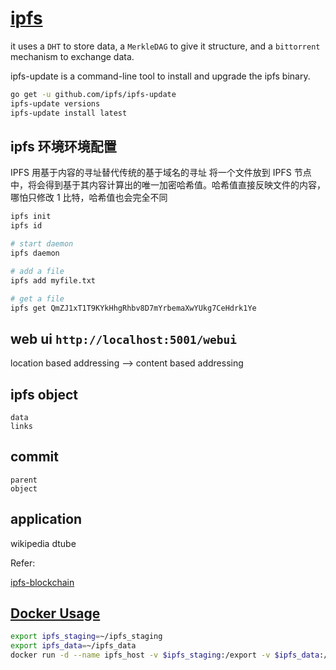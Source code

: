 # [ipfs](https://ipfs.io)

it uses a `DHT` to store data, a `MerkleDAG` to give it structure, and a `bittorrent` mechanism to exchange data.

ipfs-update is a command-line tool to install and upgrade the ipfs binary.

```sh
go get -u github.com/ipfs/ipfs-update
ipfs-update versions
ipfs-update install latest
```

## ipfs 环境环境配置

IPFS 用基于内容的寻址替代传统的基于域名的寻址
将一个文件放到 IPFS 节点中，将会得到基于其内容计算出的唯一加密哈希值。哈希值直接反映文件的内容，哪怕只修改 1 比特，哈希值也会完全不同

```sh
ipfs init
ipfs id

# start daemon
ipfs daemon

# add a file
ipfs add myfile.txt

# get a file
ipfs get QmZJ1xT1T9KYkHhgRhbv8D7mYrbemaXwYUkg7CeHdrk1Ye

```

## web ui `http://localhost:5001/webui`

location based addressing --> content based addressing

## ipfs object

    data
    links

## commit

    parent
    object

## application

wikipedia
dtube

Refer:

[ipfs-blockchain](http://www.8btc.com/ipfs-blockchain)

## [Docker Usage](https://hub.docker.com/r/ipfs/go-ipfs/#usage)

```sh
export ipfs_staging=~/ipfs_staging
export ipfs_data=~/ipfs_data
docker run -d --name ipfs_host -v $ipfs_staging:/export -v $ipfs_data:/data/ipfs -p 4001:4001 -p 127.0.0.1:8080:8080 -p 127.0.0.1:5001:5001 ipfs/go-ipfs:latest

```
